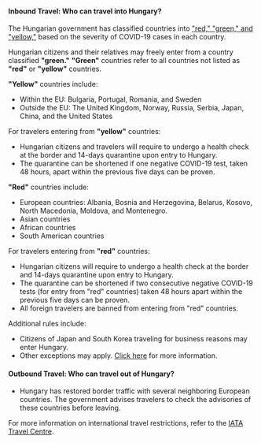 #### Inbound Travel: Who can travel into Hungary?

The Hungarian government has classified countries into ["red," "green," and "yellow,"](https://hungarytoday.hu/coronavirus-travel-restrictions-import-abroad-hungary/) based on the severity of COVID-19 cases in each country.

Hungarian citizens and their relatives may freely enter from a country classified **"green."** **"Green"** countries refer to all countries not listed as **"red"** or **"yellow"** countries.

**"Yellow"** countries include:

- Within the EU: Bulgaria, Portugal, Romania, and Sweden
- Outside the EU: The United Kingdom, Norway, Russia, Serbia, Japan, China, and the United States

For travelers entering from **"yellow"** countries:

- Hungarian citizens and travelers will require to undergo a health check at the border and 14-days quarantine upon entry to Hungary.
- The quarantine can be shortened if one negative COVID-19 test, taken 48 hours, apart within the previous five days can be proven.

**"Red"** countries include:

- European countries: Albania, Bosnia and Herzegovina, Belarus, Kosovo, North Macedonia, Moldova, and Montenegro.
- Asian countries
- African countries
- South American countries

For travelers entering from **"red"** countries:

- Hungarian citizens will require to undergo a health check at the border and 14-days quarantine upon entry to Hungary.
- The quarantine can be shortened if two consecutive negative COVID-19 tests (for entry from "red" countries) taken 48 hours apart within the previous five days can be proven.
- All foreign travelers are banned from entering from "red" countries.

Additional rules include:

- Citizens of Japan and South Korea traveling for business reasons may enter Hungary.
- Other exceptions may apply. [Click here](https://hu.usembassy.gov/covid-19/) for more information.

#### Outbound Travel: Who can travel out of Hungary?

- Hungary has restored border traffic with several neighboring European countries. The government advises travelers to check the advisories of these countries before leaving.

For more information on international travel restrictions, refer to the [IATA Travel Centre](https://www.iatatravelcentre.com/international-travel-document-news/1580226297.htm).
